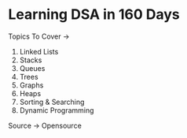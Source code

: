 # Learning DSA in 160 Days
Topics To Cover ->
1. Linked Lists
2. Stacks
3. Queues
4. Trees
5. Graphs
6. Heaps
7. Sorting & Searching
8. Dynamic Programming

Source -> Opensource
